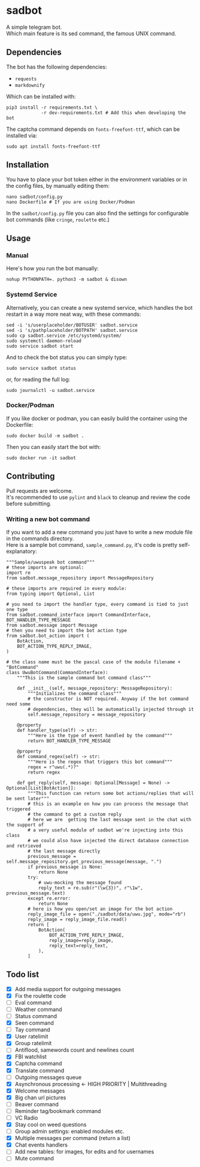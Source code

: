 # sadbot
A simple telegram bot.  
Which main feature is its sed command, the famous UNIX command.

## Dependencies
The bot has the following dependencies:
- `requests`
- `markdownify`

Which can be installed with:
```
pip3 install -r requirements.txt \
             -r dev-requirements.txt # Add this when developing the bot
```
The captcha command depends on `fonts-freefont-ttf`, which can be installed via:
```shell
sudo apt install fonts-freefont-ttf
```

## Installation
You have to place your bot token either in the environment variables or in the
config files, by manually editing them:
```
nano sadbot/config.py
nano Dockerfile # If you are using Docker/Podman
```
In the `sadbot/config.py` file you can also find the settings for configurable
bot commands (like `cringe`, `roulette` etc.)


## Usage
### Manual
Here's how you run the bot manually:  
```
nohup PYTHONPATH=. python3 -m sadbot & disown
```
### Systemd Service
Alternatively, you can create a new systemd service, which handles the bot
restart in a way more neat way, with these commands:
```shell
sed -i 's/userplaceholder/BOTUSER' sadbot.service
sed -i 's/pathplaceholder/BOTPATH' sadbot.service
sudo cp sadbot.service /etc/systemd/system/
sudo systemctl daemon-reload
sudo service sadbot start
```
And to check the bot status you can simply type:
```shell
sudo service sadbot status
```
or, for reading the full log:
```shell
sudo journalctl -u sadbot.service
```
### Docker/Podman
If you like docker or podman, you can easily build the container using the
Dockerfile:
```shell
sudo docker build -m sadbot .
```
Then you can easily start the bot with:
```shell
sudo docker run -it sadbot
```

## Contributing
Pull requests are welcome.  
It's recommended to use `pylint` and `black` to cleanup and review the
code before submitting.

### Writing a new bot command
If you want to add a new command you just have to write a new module file in the
commands directory.  
Here is a sample bot command, `sample_command.py`, it's code is pretty
self-explanatory:
```python3
"""Sample/uwuspeak bot command"""
# these imports are optional:
import re
from sadbot.message_repository import MessageRepository

# these imports are required in every module:
from typing import Optional, List

# you need to import the handler type, every command is tied to just one type
from sadbot.command_interface import CommandInterface, BOT_HANDLER_TYPE_MESSAGE
from sadbot.message import Message
# then you need to import the bot action type
from sadbot.bot_action import (
    BotAction,
    BOT_ACTION_TYPE_REPLY_IMAGE,
)

# the class name must be the pascal case of the module filename + "BotCommand"
class UwuBotCommand(CommandInterface):
    """This is the sample command bot command class"""

    def __init__(self, message_repository: MessageRepository):
        """Initializes the command class"""
        # the constructor is NOT required. Anyway if the bot command need some
        # dependencies, they will be automatically injected through it
        self.message_repository = message_repository

    @property
    def handler_type(self) -> str:
        """Here is the type of event handled by the command"""
        return BOT_HANDLER_TYPE_MESSAGE

    @property
    def command_regex(self) -> str:
        """Here is the regex that triggers this bot command"""
        regex = r"uwu(.*)?"
        return regex

    def get_reply(self, message: Optional[Message] = None) -> Optional[List[BotAction]]:
        """This function can return some bot actions/replies that will  be sent later"""
        # this is an example on how you can process the message that triggered
        # the command to get a custom reply
        # here we are  getting the last message sent in the chat with the support of
        # a very useful module of sadbot we're injecting into this class
        # we could also have injected the direct database connection and retrieved
        # the last message directly
        previous_message = self.message_repository.get_previous_message(message, ".")
        if previous_message is None:
            return None
        try:
            # uwu-mocking the message found
            reply_text = re.sub(r"(\w{3})", r"\1w", previous_message.text)
        except re.error:
            return None
        # here is how you open/set an image for the bot action
        reply_image_file = open("./sadbot/data/uwu.jpg", mode="rb")
        reply_image = reply_image_file.read()
        return [
            BotAction(
                BOT_ACTION_TYPE_REPLY_IMAGE,
                reply_image=reply_image,
                reply_text=reply_text,
            ),
        ]
```

## Todo list
- [X] Add media support for outgoing messages
- [X] Fix the roulette code
- [ ] Eval command
- [ ] Weather command
- [ ] Status command
- [X] Seen command
- [ ] Tay command
- [X] User ratelimit
- [X] Group ratelimit
- [ ] Antiflood, samewords count and newlines count
- [X] FBI watchlist
- [X] Captcha command
- [X] Translate command
- [ ] Outgoing messages queue
- [X] Asynchronous processing <- HIGH PRIORITY | Multithreading
- [X] Welcome messages
- [X] Big chan url pictures
- [ ] Beaver command
- [ ] Reminder tag/bookmark command
- [ ] VC Radio
- [X] Stay cool on weed questions
- [ ] Group admin settings: enabled modules etc.
- [X] Multiple messages per command (return a list)
- [X] Chat events handlers
- [ ] Add new tables: for images, for edits and for usernames
- [ ] Mute command
